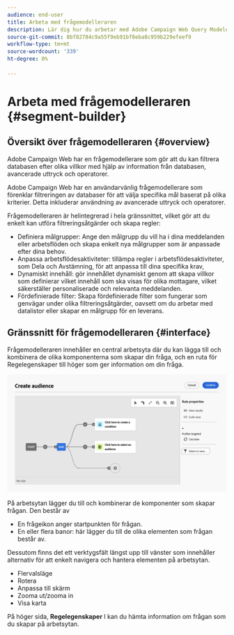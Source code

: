 ```yaml
---
audience: end-user
title: Arbeta med frågemodelleraren
description: Lär dig hur du arbetar med Adobe Campaign Web Query Modeler.
source-git-commit: 8bf82784c9a55f9eb91bf8eba8c959b229efeef9
workflow-type: tm+mt
source-wordcount: '339'
ht-degree: 0%

---
```


# Arbeta med frågemodelleraren {#segment-builder}

## Översikt över frågemodelleraren {#overview}

Adobe Campaign Web har en frågemodellerare som gör att du kan filtrera databasen efter olika villkor med hjälp av information från databasen, avancerade uttryck och operatorer.


Adobe Campaign Web har en användarvänlig frågemodellerare som förenklar filtreringen av databaser för att välja specifika mål baserat på olika kriterier. Detta inkluderar användning av avancerade uttryck och operatorer.

Frågemodelleraren är helintegrerad i hela gränssnittet, vilket gör att du enkelt kan utföra filtreringsåtgärder och skapa regler:

* Definiera målgrupper: Ange den målgrupp du vill ha i dina meddelanden eller arbetsflöden och skapa enkelt nya målgrupper som är anpassade efter dina behov.
* Anpassa arbetsflödesaktiviteter: tillämpa regler i arbetsflödesaktiviteter, som Dela och Avstämning, för att anpassa till dina specifika krav,
* Dynamiskt innehåll: gör innehållet dynamiskt genom att skapa villkor som definierar vilket innehåll som ska visas för olika mottagare, vilket säkerställer personaliserade och relevanta meddelanden.
* Fördefinierade filter: Skapa fördefinierade filter som fungerar som genvägar under olika filtreringsåtgärder, oavsett om du arbetar med datalistor eller skapar en målgrupp för en leverans.

## Gränssnitt för frågemodelleraren {#interface}

Frågemodelleraren innehåller en central arbetsyta där du kan lägga till och kombinera de olika komponenterna som skapar din fråga, och en ruta för Regelegenskaper till höger som ger information om din fråga.

![](assets/query-interface.png)

På arbetsytan lägger du till och kombinerar de komponenter som skapar frågan. Den består av

* En frågeikon anger startpunkten för frågan.
* En eller flera banor: här lägger du till de olika elementen som frågan består av.

Dessutom finns det ett verktygsfält längst upp till vänster som innehåller alternativ för att enkelt navigera och hantera elementen på arbetsytan.

* Flervalsläge
* Rotera
* Anpassa till skärm
* Zooma ut/zooma in
* Visa karta


På höger sida, **Regelegenskaper** I kan du hämta information om frågan som du skapar på arbetsytan.
